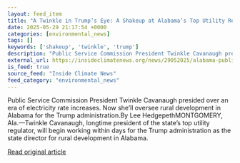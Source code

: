 ```yaml
---
layout: feed_item
title: "A Twinkle in Trump’s Eye: A Shakeup at Alabama’s Top Utility Regulator"
date: 2025-05-29 21:17:54 +0000
categories: [environmental_news]
tags: []
keywords: ['shakeup', 'twinkle', 'trump']
description: "Public Service Commission President Twinkle Cavanaugh presided over an era of electricity rate increases"
external_url: https://insideclimatenews.org/news/29052025/alabama-public-service-commission-president-twinkle-cavanaugh-moves-to-trump-administration/
is_feed: true
source_feed: "Inside Climate News"
feed_category: "environmental_news"
---
```


Public Service Commission President Twinkle Cavanaugh presided over an era of electricity rate increases. Now she’ll oversee rural development in Alabama for the Trump administration.By Lee HedgepethMONTGOMERY, Ala.—Twinkle Cavanaugh, longtime president of the state’s top utility regulator, will begin working within days for the Trump administration as the state director for rural development in Alabama.&nbsp;

[Read original article](https://insideclimatenews.org/news/29052025/alabama-public-service-commission-president-twinkle-cavanaugh-moves-to-trump-administration/)
